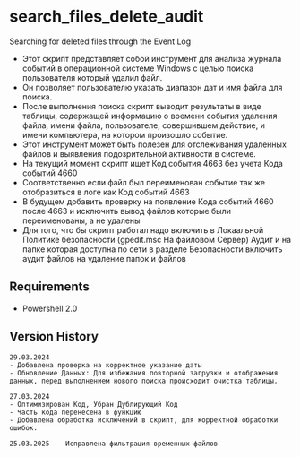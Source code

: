 # search_files_delete_audit
Searching for deleted files through the Event Log

* Этот скрипт представляет собой инструмент для анализа журнала событий в операционной системе Windows с целью поиска пользователя который удалил файл. 
* Он позволяет пользователю указать диапазон дат и имя файла для поиска. 
* После выполнения поиска скрипт выводит результаты в виде таблицы, содержащей информацию о времени события удаления файла, имени файла, пользователе, совершившем действие, и имени компьютера, на котором произошло событие. 
* Этот инструмент может быть полезен для отслеживания удаленных файлов и выявления подозрительной активности в системе.
* На текущий момент скрипт ищет Код события 4663 без учета Кода событий 4660
* Соответственно если файл был переименован событие так же отобразиться в логе как Код событий 4663
* В будущем добавить проверку на появление Кода событий 4660 после 4663 и исключить вывод файлов которые были переименованы, а не удалены
* Для того, что бы скрипт работал надо включить в Локаальной Политике безопасности (gpedit.msc На файловом Сервер) Аудит и на папке которая доступна по сети в разделе Безопасности включить аудит файлов на удаление папок и файлов


## Requirements
 * Powershell 2.0

## Version History
```
29.03.2024
- Добавлена проверка на корректное указание даты
- Обновление Данных: Для избежания повторной загрузки и отображения данных, перед выполнением нового поиска происходит очистка таблицы.

27.03.2024 
- Оптимизирован Код, Убран Дублирующий Код
- Часть кода перенесена в функцию
- Добавлена обработка исключений в скрипт, для корректной обработки ошибок.

25.03.2025 -  Исправлена фильтрация временных файлов
```
